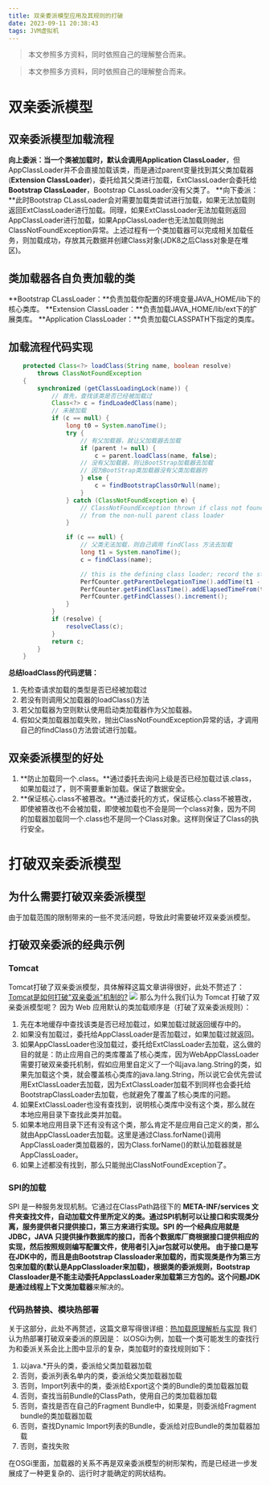 ```yaml
---
title: 双亲委派模型应用及其规则的打破
date: 2023-09-11 20:38:43
tags: JVM虚拟机
---
```

> 本文参照多方资料，同时依照自己的理解整合而来。

> 本文参照多方资料，同时依照自己的理解整合而来。

# 双亲委派模型

## 双亲委派模型加载流程

**向上委派：**当一个类被加载时，默认会调用**Application ClassLoader**，但AppClassLoader并不会直接加载该类，而是通过parent变量找到其父类加载器(**Extension ClassLoader**)，委托给其父类进行加载，ExtClassLoader会委托给**Bootstrap ClassLoader**，Bootstrap CLassLoader没有父类了。
**向下委派：**此时Bootstrap CLassLoader会对需要加载类尝试进行加载，如果无法加载则返回ExtClassLoader进行加载。同理，如果ExtClassLoader无法加载则返回AppClassLoader进行加载，如果AppClassLoader也无法加载则抛出ClassNotFoundException异常。上述过程有一个类加载器可以完成相关加载任务，则加载成功，存放其元数据并创建Class对象(JDK8之后Class对象是在堆区)。

## 类加载器各自负责加载的类

**Bootstrap CLassLoader：**负责加载你配置的环境变量JAVA_HOME/lib下的核心类库。
**Extension ClassLoader：**负责加载JAVA_HOME/lib/ext下的扩展类库。
**Application ClassLoader：**负责加载CLASSPATH下指定的类库。

## 加载流程代码实现

```java
    protected Class<?> loadClass(String name, boolean resolve)
        throws ClassNotFoundException
    {
        synchronized (getClassLoadingLock(name)) {
            // 首先，查找该类是否已经被加载过
            Class<?> c = findLoadedClass(name);
            // 未被加载
            if (c == null) {
                long t0 = System.nanoTime();
                try {
                    // 有父加载器，就让父加载器去加载
                    if (parent != null) {
                        c = parent.loadClass(name, false);
                    // 没有父加载器，则让BootStrap加载器去加载
                    // 因为BootStrap类加载器没有父类加载器的
                    } else {
                        c = findBootstrapClassOrNull(name);
                    }
                } catch (ClassNotFoundException e) {
                    // ClassNotFoundException thrown if class not found
                    // from the non-null parent class loader
                }

                if (c == null) {
                    // 父类无法加载，则自己调用 findClass 方法去加载
                    long t1 = System.nanoTime();
                    c = findClass(name);

                    // this is the defining class loader; record the stats
                    PerfCounter.getParentDelegationTime().addTime(t1 - t0);
                    PerfCounter.getFindClassTime().addElapsedTimeFrom(t1);
                    PerfCounter.getFindClasses().increment();
                }
            }
            if (resolve) {
                resolveClass(c);
            }
            return c;
        }
    }
```

**总结loadClass的代码逻辑：**

1. 先检查请求加载的类型是否已经被加载过
2. 若没有则调用父加载器的loadClass()方法
3. 若父加载器为空则默认使用启动类加载器作为父加载器。
4. 假如父类加载器加载失败，抛出ClassNotFoundException异常的话，才调用自己的findClass()方法尝试进行加载。

## 双亲委派模型的好处

1. **防止加载同一个.class。**通过委托去询问上级是否已经加载过该.class，如果加载过了，则不需要重新加载。保证了数据安全。
2. **保证核心.class不被篡改。**通过委托的方式，保证核心.class不被篡改，即使被篡改也不会被加载，即使被加载也不会是同一个class对象，因为不同的加载器加载同一个.class也不是同一个Class对象。这样则保证了Class的执行安全。

# 打破双亲委派模型

## 为什么需要打破双亲委派模型

由于加载范围的限制带来的一些不灵活问题，导致此时需要破坏双亲委派模型。

## 打破双亲委派的经典示例

### Tomcat

Tomcat打破了双亲委派模型，具体解释这篇文章讲得很好，此处不赘述了：[Tomcat是如何打破"双亲委派"机制的?](https://developer.aliyun.com/article/1081332)
![](https://cdn.staticaly.com/gh/1294566108/1294566108.github.io@release/images/屏幕截图-2023-09-11-205720.1e9vt2ouitr4.webp)
那么为什么我们认为 Tomcat 打破了双亲委派模型呢？
因为 Web 应用默认的类加载顺序是（打破了双亲委派规则）：

1. 先在本地缓存中查找该类是否已经加载过，如果加载过就返回缓存中的。
2. 如果没有加载过，委托给AppClassLoader是否加载过，如果加载过就返回。
3. 如果AppClassLoader也没加载过，委托给ExtClassLoader去加载，这么做的目的就是：防止应用自己的类库覆盖了核心类库，因为WebAppClassLoader需要打破双亲委托机制，假如应用里自定义了一个叫java.lang.String的类，如果先加载这个类，就会覆盖核心类库的java.lang.String，所以说它会优先尝试用ExtClassLoader去加载，因为ExtClassLoader加载不到同样也会委托给BootstrapClassLoader去加载，也就避免了覆盖了核心类库的问题。
4. 如果ExtClassLoader也没有查找到，说明核心类库中没有这个类，那么就在本地应用目录下查找此类并加载。
5. 如果本地应用目录下还有没有这个类，那么肯定不是应用自己定义的类，那么就由AppClassLoader去加载。这里是通过Class.forName()调用AppClassLoader类加载器的，因为Class.forName()的默认加载器就是AppClassLoader。
6. 如果上述都没有找到，那么只能抛出ClassNotFoundException了。

### SPI的加载

SPI 是一种服务发现机制。它通过在ClassPath路径下的 **META-INF/services **文件夹查找文件，自动加载文件里所定义的类。通过SPI机制可以让接口和实现类分离，服务提供者只提供接口，第三方来进行实现。SPI 的一个经典应用就是 JDBC，JAVA 只提供操作数据库的接口，而各个数据库厂商根据接口提供相应的实现，然后按照规则编写配置文件，使用者引入jar包就可以使用。
由于接口是写在JDK中的，而且是由Bootstrap Classloader来加载的，而实现类是作为第三方包来加载的(默认是AppClassloader来加载)，根据类的委派规则，Bootstrap Classloader是不能主动委托AppclassLoader来加载第三方包的。这个问题JDK是通过**线程上下文类加载器**来解决的。

### 代码热替换、模块热部署

关于这部分，此处不再赘述，这篇文章写得很详细：[热加载原理解析与实现](https://blog.51cto.com/u_14006572/5711336)
我们认为热部署打破双亲委派的原因是：
以OSGi为例，加载一个类可能发生的查找行为和委派关系会比上图中显示的复杂，类加载时的查找规则如下：

1. 以java.*开头的类，委派给父类加载器加载
2. 否则，委派列表名单内的类，委派给父类加载器加载
3. 否则，Import列表中的类，委派给Export这个类的Bundle的类加载器加载
4. 否则，查找当前Bundle的ClassPath，使用自己的类加载器加载
5. 否则，查找是否在自己的Fragment Bundle中，如果是，则委派给Fragment bundle的类加载器加载
6. 否则，查找Dynamic Import列表的Bundle，委派给对应Bundle的类加载器加载
7. 否则，查找失败

在OSGi里面，加载器的关系不再是双亲委派模型的树形架构，而是已经进一步发展成了一种更复杂的、运行时才能确定的网状结构。

